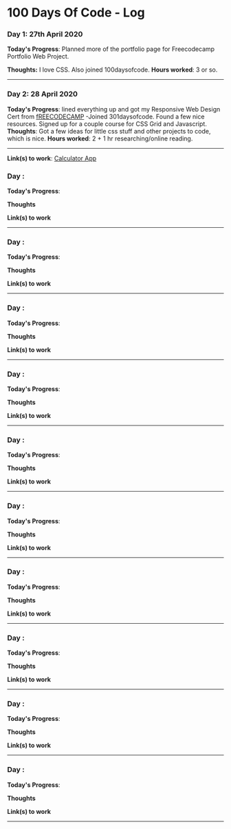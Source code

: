 # 100 Days Of Code - Log

### Day 1: 27th April 2020

**Today's Progress**: Planned more of the portfolio page for Freecodecamp Portfolio Web Project.

**Thoughts:** I love CSS. Also joined 100daysofcode.
**Hours worked**: 3 or so.
*******************

### Day 2: 28 April 2020

**Today's Progress**: lined everything up and got my Responsive Web Design Cert from [fREECODECAMP](https://www.freecodecamp.org)
-Joined 301daysofcode. Found a few nice resources. Signed up for a couple course for CSS Grid and Javascript.
**Thoughts**: Got a few ideas for little css stuff and other projects to code, which is nice.
**Hours worked**: 2 + 1 hr researching/online reading.
***************************************


**Link(s) to work**: [Calculator App](http://www.example.com)


### Day : 

**Today's Progress**: 

**Thoughts** 

**Link(s) to work**

*************************************

### Day : 

**Today's Progress**: 

**Thoughts** 

**Link(s) to work**

*************************************
### Day : 

**Today's Progress**: 

**Thoughts** 

**Link(s) to work**

*************************************
### Day : 

**Today's Progress**: 

**Thoughts** 

**Link(s) to work**

*************************************
### Day : 

**Today's Progress**: 

**Thoughts** 

**Link(s) to work**

*************************************
### Day : 

**Today's Progress**: 

**Thoughts** 

**Link(s) to work**

*************************************
### Day : 

**Today's Progress**: 

**Thoughts** 

**Link(s) to work**

*************************************
### Day : 

**Today's Progress**: 

**Thoughts** 

**Link(s) to work**

*************************************
### Day : 

**Today's Progress**: 

**Thoughts** 

**Link(s) to work**

*************************************
### Day : 

**Today's Progress**: 

**Thoughts** 

**Link(s) to work**

*************************************
